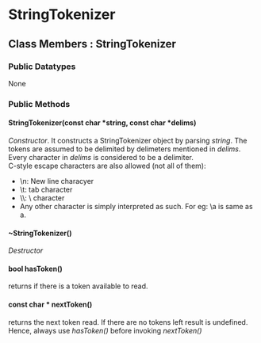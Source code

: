 # StringTokenizer
## Class Members : StringTokenizer
### Public Datatypes
None
### Public Methods
<h4> StringTokenizer(const char *string, const char *delims) </h4>
<i>Constructor</i>. It constructs a StringTokenizer object by parsing <i>string</i>. The tokens are assumed to be delimited by delimeters mentioned in <i>delims</i>. Every character in <i>delims</i> is considered to be a delimiter.</br>
C-style escape characters are also allowed (not all of them):</br>
<ul>
	<li>\n: New line characyer</li>
	<li>\t: tab character</li>
	<li>\\: \ character</li>
	<li>Any other character is simply interpreted as such. For eg: \a is same as a.</li>
</ul>
<h4> ~StringTokenizer() </h4>
<i>Destructor</i>
<h4> bool hasToken() </h4>
returns if there is a token available to read.
<h4> const char * nextToken() </h4>
returns the next token read. If there are no tokens left result is undefined. Hence, always use <i>hasToken()</i> before invoking <i>nextToken()</i>
